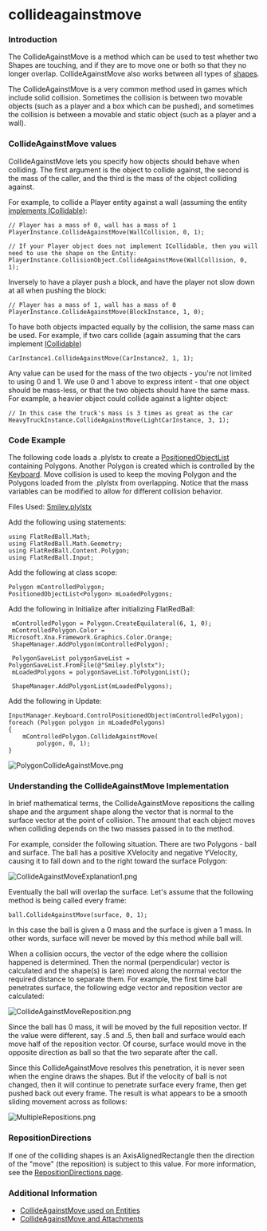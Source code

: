 # collideagainstmove

### Introduction

The CollideAgainstMove is a method which can be used to test whether two Shapes are touching, and if they are to move one or both so that they no longer overlap. CollideAgainstMove also works between all types of [shapes](../../../../../../frb/docs/index.php).

The CollideAgainstMove is a very common method used in games which include solid collision. Sometimes the collision is between two movable objects (such as a player and a box which can be pushed), and sometimes the collision is between a movable and static object (such as a player and a wall).

### CollideAgainstMove values

CollideAgainstMove lets you specify how objects should behave when colliding. The first argument is the object to collide against, the second is the mass of the caller, and the third is the mass of the object colliding against.

For example, to collide a Player entity against a wall (assuming the entity [implements ICollidable](../../../../../../frb/docs/index.php)):

```
// Player has a mass of 0, wall has a mass of 1
PlayerInstance.CollideAgainstMove(WallCollision, 0, 1);

// If your Player object does not implement ICollidable, then you will need to use the shape on the Entity:
PlayerInstance.CollisionObject.CollideAgainstMove(WallCollision, 0, 1);
```

Inversely to have a player push a block, and have the player not slow down at all when pushing the block:

```
// Player has a mass of 1, wall has a mass of 0
PlayerInstance.CollideAgainstMove(BlockInstance, 1, 0);
```

To have both objects impacted equally by the collision, the same mass can be used. For example, if two cars collide (again assuming that the cars implement [ICollidable](../../../../../../frb/docs/index.php))

```
CarInstance1.CollideAgainstMove(CarInstance2, 1, 1);
```

Any value can be used for the mass of the two objects - you're not limited to using 0 and 1. We use 0 and 1 above to express intent - that one object should be mass-less, or that the two objects should have the same mass. For example, a heavier object could collide against a lighter object:

```
// In this case the truck's mass is 3 times as great as the car
HeavyTruckInstance.CollideAgainstMove(LightCarInstance, 3, 1);
```

### Code Example

The following code loads a .plylstx to create a [PositionedObjectList](../../../../../../frb/docs/index.php) containing Polygons. Another Polygon is created which is controlled by the [Keyboard](../../../../../../frb/docs/index.php). Move collision is used to keep the moving Polygon and the Polygons loaded from the .plylstx from overlapping. Notice that the mass variables can be modified to allow for different collision behavior.

Files Used: [Smiley.plylstx](../../../../../../frb/docs/images/7/79/Smiley.plylstx)

Add the following using statements:

```
using FlatRedBall.Math;
using FlatRedBall.Math.Geometry;
using FlatRedBall.Content.Polygon;
using FlatRedBall.Input;
```

Add the following at class scope:

```
Polygon mControlledPolygon;
PositionedObjectList<Polygon> mLoadedPolygons;
```

Add the following in Initialize after initializing FlatRedBall:

```
 mControlledPolygon = Polygon.CreateEquilateral(6, 1, 0);
 mControlledPolygon.Color = Microsoft.Xna.Framework.Graphics.Color.Orange;
 ShapeManager.AddPolygon(mControlledPolygon);

 PolygonSaveList polygonSaveList = PolygonSaveList.FromFile(@"Smiley.plylstx");
 mLoadedPolygons = polygonSaveList.ToPolygonList();

 ShapeManager.AddPolygonList(mLoadedPolygons);
```

Add the following in Update:

```
InputManager.Keyboard.ControlPositionedObject(mControlledPolygon);
foreach (Polygon polygon in mLoadedPolygons)
{
    mControlledPolygon.CollideAgainstMove(
        polygon, 0, 1);
}
```

![PolygonCollideAgainstMove.png](../../../../../../media/migrated_media-PolygonCollideAgainstMove.png)

### Understanding the CollideAgainstMove Implementation

In brief mathematical terms, the CollideAgainstMove repositions the calling shape and the argument shape along the vector that is normal to the surface vector at the point of collision. The amount that each object moves when colliding depends on the two masses passed in to the method.

For example, consider the following situation. There are two Polygons - ball and surface. The ball has a positive XVelocity and negative YVelocity, causing it to fall down and to the right toward the surface Polygon:

![CollideAgainstMoveExplanation1.png](../../../../../../media/migrated_media-CollideAgainstMoveExplanation1.png)

Eventually the ball will overlap the surface. Let's assume that the following method is being called every frame:

```
ball.CollideAgainstMove(surface, 0, 1);
```

In this case the ball is given a 0 mass and the surface is given a 1 mass. In other words, surface will never be moved by this method while ball will.

When a collision occurs, the vector of the edge where the collision happened is determined. Then the normal (perpendicular) vector is calculated and the shape(s) is (are) moved along the normal vector the required distance to separate them. For example, the first time ball penetrates surface, the following edge vector and reposition vector are calculated:

![CollideAgainstMoveReposition.png](../../../../../../media/migrated_media-CollideAgainstMoveReposition.png)

Since the ball has 0 mass, it will be moved by the full reposition vector. If the value were different, say .5 and .5, then ball and surface would each move half of the reposition vector. Of course, surface would move in the opposite direction as ball so that the two separate after the call.

Since this CollideAgainstMove resolves this penetration, it is never seen when the engine draws the shapes. But if the velocity of ball is not changed, then it will continue to penetrate surface every frame, then get pushed back out every frame. The result is what appears to be a smooth sliding movement across as follows:

![MultipleRepositions.png](../../../../../../media/migrated_media-MultipleRepositions.png)

### RepositionDirections

If one of the colliding shapes is an AxisAlignedRectangle then the direction of the "move" (the reposition) is subject to this value. For more information, see the [RepositionDirections page](../../../../../../frb/docs/index.php).

### Additional Information

* [CollideAgainstMove used on Entities](../../../../../../frb/docs/index.php)
* [CollideAgainstMove and Attachments](../../../../../../frb/docs/index.php)
